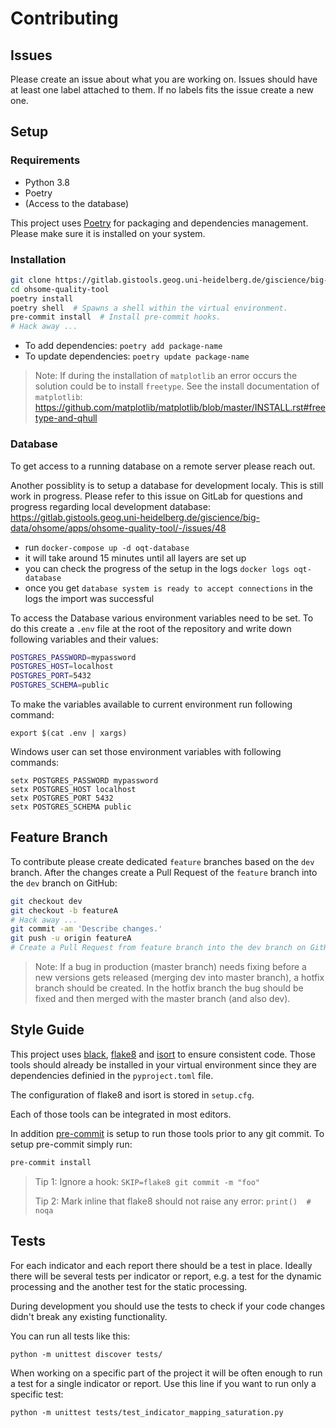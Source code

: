 # Contributing

## Issues

Please create an issue about what you are working on.
Issues should have at least one label attached to them.
If no labels fits the issue create a new one.


## Setup

### Requirements

- Python 3.8
- Poetry
- (Access to the database)

This project uses [Poetry](https://python-poetry.org/docs/) for packaging and dependencies management.
Please make sure it is installed on your system.


### Installation

```bash
git clone https://gitlab.gistools.geog.uni-heidelberg.de/giscience/big-data/ohsome/apps/ohsome-quality-tool.git
cd ohsome-quality-tool
poetry install
poetry shell  # Spawns a shell within the virtual environment.
pre-commit install  # Install pre-commit hooks.
# Hack away ...
```

- To add dependencies: `poetry add package-name`
- To update dependencies: `poetry update package-name`

> Note: If during the installation of `matplotlib` an error occurs the solution could be to install `freetype`. See the install documentation of `matplotlib`: https://github.com/matplotlib/matplotlib/blob/master/INSTALL.rst#freetype-and-qhull


### Database

To get access to a running database on a remote server please reach out.

Another possiblity is to setup a database for development localy. This is still work in progress. Please refer to this issue on GitLab for questions and progress regarding local development database: https://gitlab.gistools.geog.uni-heidelberg.de/giscience/big-data/ohsome/apps/ohsome-quality-tool/-/issues/48

* run `docker-compose up -d oqt-database`
* it will take around 15 minutes until all layers are set up
* you can check the progress of the setup in the logs `docker logs oqt-database`
* once you get `database system is ready to accept connections` in the logs the import was successful


To access the Database various environment variables need to be set.
To do this create a `.env` file at the root of the repository and write down following variables and their values:

```bash
POSTGRES_PASSWORD=mypassword
POSTGRES_HOST=localhost
POSTGRES_PORT=5432
POSTGRES_SCHEMA=public
```

To make the variables available to current environment run following command:

```
export $(cat .env | xargs)
```

Windows user can set those environment variables with following commands:

```
setx POSTGRES_PASSWORD mypassword
setx POSTGRES_HOST localhost
setx POSTGRES_PORT 5432
setx POSTGRES_SCHEMA public
```

## Feature Branch

To contribute please create dedicated `feature` branches based on the `dev` branch. After the changes create a Pull Request of the `feature` branch into the `dev` branch on GitHub:

```bash
git checkout dev
git checkout -b featureA
# Hack away ...
git commit -am 'Describe changes.'
git push -u origin featureA
# Create a Pull Request from feature branch into the dev branch on GitHub.
```

> Note: If a bug in production (master branch) needs fixing before a new versions gets released (merging dev into master branch), a hotfix branch should be created. In the hotfix branch the bug should be fixed and then merged with the master branch (and also dev).


## Style Guide

This project uses [black](https://github.com/psf/black), [flake8](https://gitlab.com/pycqa/flake8) and [isort](https://github.com/PyCQA/isort) to ensure consistent code. Those tools should already be installed in your virtual environment since they are dependencies definied in the `pyproject.toml` file.

The configuration of flake8 and isort is stored in `setup.cfg`.

Each of those tools can be integrated in most editors.

In addition [pre-commit](https://pre-commit.com/) is setup to run those tools prior to any git commit.
To setup pre-commit simply run:

```bash
pre-commit install
```

> Tip 1: Ignore a hook: `SKIP=flake8 git commit -m "foo"`
>
> Tip 2: Mark inline that flake8 should not raise any error: `print()  # noqa`


## Tests

For each indicator and each report there should be a test in place. Ideally there will be several tests per indicator or report, e.g. a test for the dynamic processing and the another test for the static processing.

During development you should use the tests to check if your code changes didn't break any existing functionality.

You can run all tests like this:
```
python -m unittest discover tests/
```

When working on a specific part of the project it will be often enough to run a test for a single indicator or report. Use this line if you want to run only a specific test:

```
python -m unittest tests/test_indicator_mapping_saturation.py
```
